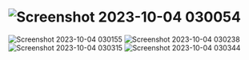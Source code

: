# ![Screenshot 2023-10-04 030054](https://github.com/elvinhatamov/Express_Protfolio/assets/58266209/cddb4c3f-95aa-4aed-aa1e-d84cf435a9ce)
![Screenshot 2023-10-04 030155](https://github.com/elvinhatamov/Express_Protfolio/assets/58266209/8d15fc3d-f3fc-471a-aaca-4931a62cdaf5)
![Screenshot 2023-10-04 030238](https://github.com/elvinhatamov/Express_Protfolio/assets/58266209/0c4a436c-df35-466a-8fc8-4656af9dd93e)
![Screenshot 2023-10-04 030315](https://github.com/elvinhatamov/Express_Protfolio/assets/58266209/21f0df8f-fb53-4661-879f-29792c202c7d)
![Screenshot 2023-10-04 030344](https://github.com/elvinhatamov/Express_Protfolio/assets/58266209/a447cbe3-fae9-4365-b4e3-df158d35e421)
